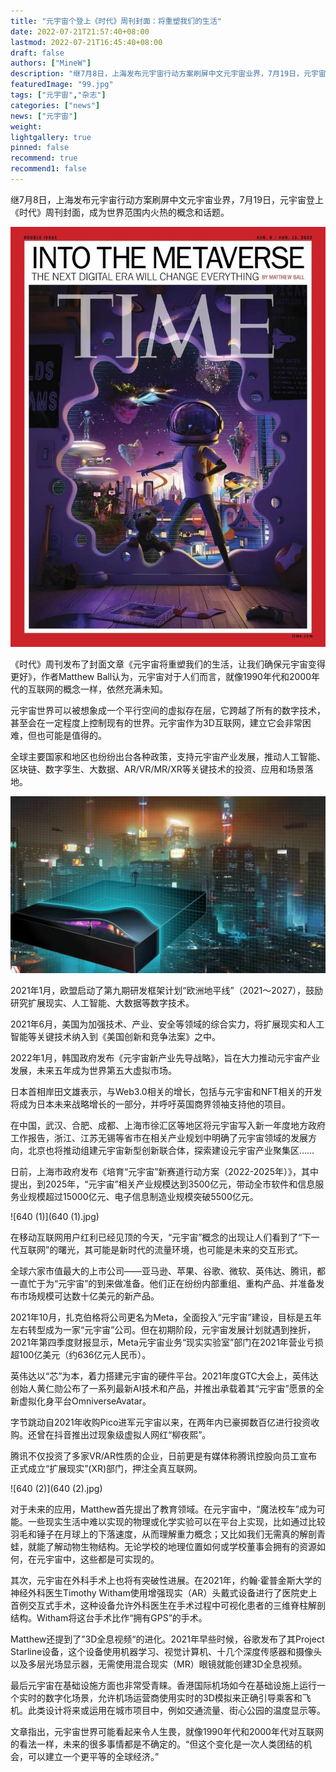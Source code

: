 ```yaml
---
title: "元宇宙个登上《时代》周刊封面：将重塑我们的生活"
date: 2022-07-21T21:57:40+08:00
lastmod: 2022-07-21T16:45:40+08:00
draft: false
authors: ["MineW"]
description: "继7月8日，上海发布元宇宙行动方案刷屏中文元宇宙业界，7月19日，元宇宙登上《时代》周刊封面，成为世界范围内火热的概念和话题。"
featuredImage: "99.jpg"
tags: ["元宇宙","杂志"]
categories: ["news"]
news: ["元宇宙"]
weight: 
lightgallery: true
pinned: false
recommend: true
recommend1: false
---
```


继7月8日，上海发布元宇宙行动方案刷屏中文元宇宙业界，7月19日，元宇宙登上《时代》周刊封面，成为世界范围内火热的概念和话题。



![99](99.jpg)



《时代》周刊发布了封面文章《元宇宙将重塑我们的生活，让我们确保元宇宙变得更好》，作者Matthew Ball认为，元宇宙对于人们而言，就像1990年代和2000年代的互联网的概念一样，依然充满未知。



元宇宙世界可以被想象成一个平行空间的虚拟存在层，它跨越了所有的数字技术，甚至会在一定程度上控制现有的世界。元宇宙作为3D互联网，建立它会非常困难，但也可能是值得的。



全球主要国家和地区也纷纷出台各种政策，支持元宇宙产业发展，推动人工智能、区块链、数字孪生、大数据、AR/VR/MR/XR等关键技术的投资、应用和场景落地。



![640](640.jpg)



2021年1月，欧盟启动了第九期研发框架计划“欧洲地平线”（2021～2027），鼓励研究扩展现实、人工智能、大数据等数字技术。



2021年6月，美国为加强技术、产业、安全等领域的综合实力，将扩展现实和人工智能等关键技术纳入到《美国创新和竞争法案》之中。



2022年1月，韩国政府发布《元宇宙新产业先导战略》，旨在大力推动元宇宙产业发展，未来五年成为世界第五大虚拟市场。



日本首相岸田文雄表示，与Web3.0相关的增长，包括与元宇宙和NFT相关的开发将成为日本未来战略增长的一部分，并呼吁英国商界领袖支持他的项目。



在中国，武汉、合肥、成都、上海市徐汇区等地区将元宇宙写入新一年度地方政府工作报告，浙江、江苏无锡等省市在相关产业规划中明确了元宇宙领域的发展方向，北京也将推动组建元宇宙新型创新联合体，探索建设元宇宙产业聚集区……



日前，上海市政府发布《培育“元宇宙”新赛道行动方案（2022-2025年）》，其中提出，到2025年，“元宇宙”相关产业规模达到3500亿元，带动全市软件和信息服务业规模超过15000亿元、电子信息制造业规模突破5500亿元。



![640 (1)](640 (1).jpg)



在移动互联网用户红利已经见顶的今天，“元宇宙”概念的出现让人们看到了“下一代互联网”的曙光，其可能是新时代的流量环境，也可能是未来的交互形式。



全球六家市值最大的上市公司——亚马逊、苹果、谷歌、微软、英伟达、腾讯，都一直忙于为“元宇宙”的到来做准备。他们正在纷纷内部重组、重构产品、并准备发布市场规模可达数十亿美元的新产品。



2021年10月，扎克伯格将公司更名为Meta，全面投入“元宇宙”建设，目标是五年左右转型成为一家“元宇宙”公司。但在初期阶段，元宇宙发展计划就遇到挫折，2021年第四季度财报显示，Meta元宇宙业务“现实实验室”部门在2021年营业亏损超100亿美元（约636亿元人民币）。



英伟达以“芯”为本，着力搭建元宇宙的硬件平台。2021年度GTC大会上，英伟达创始人黄仁勋公布了一系列最新AI技术和产品，并推出承载着其“元宇宙”愿景的全新虚拟化身平台OmniverseAvatar。



字节跳动自2021年收购Pico进军元宇宙以来，在两年内已豪掷数百亿进行投资收购。还曾在抖音推出过现象级虚拟人网红“柳夜熙”。



腾讯不仅投资了多家VR/AR性质的企业，日前更是有媒体称腾讯控股向员工宣布正式成立“扩展现实”(XR)部门，押注全真互联网。



![640 (2)](640 (2).jpg)





对于未来的应用，Matthew首先提出了教育领域。在元宇宙中，“魔法校车”成为可能。一些现实生活中难以实现的物理或化学实验可以在平台上实现，比如通过比较羽毛和锤子在月球上的下落速度，从而理解重力概念；又比如我们无需真的解剖青蛙，就能了解动物生物结构。无论学校的地理位置如何或学校董事会拥有的资源如何，在元宇宙中，这些都是可实现的。



其次，元宇宙在外科手术上也将有突破性进展。在2021年，约翰·霍普金斯大学的神经外科医生Timothy Witham使用增强现实（AR）头戴式设备进行了医院史上首例交互式手术，这种设备允许外科医生在手术过程中可视化患者的三维脊柱解剖结构。Witham将这台手术比作“拥有GPS”的手术。



Matthew还提到了”3D全息视频“的进化。2021年早些时候，谷歌发布了其Project Starline设备，这个设备使用机器学习、视觉计算机、十几个深度传感器和摄像头以及多层光场显示器，无需使用混合现实（MR）眼镜就能创建3D全息视频。



最后元宇宙在基础设施方面也非常受青睐。香港国际机场如今在基础设施上运行一个实时的数字化场景，允许机场运营商使用实时的3D模拟来正确引导乘客和飞机。此类设计将来或运用在城市项目中，例如交通流量、街心公园的温度显示等。



文章指出，元宇宙世界可能看起来令人生畏，就像1990年代和2000年代对互联网的看法一样，未来的很多事情都是不确定的。“但这个变化是一次人类团结的机会，可以建立一个更平等的全球经济。”